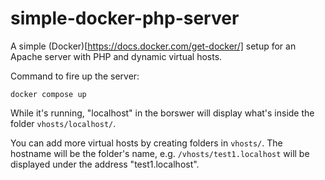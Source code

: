 # simple-docker-php-server
A simple (Docker)[https://docs.docker.com/get-docker/] setup for an Apache server with PHP and dynamic virtual hosts.

Command to fire up the server:
```
docker compose up
```

While it's running, "localhost" in the borswer will display what's inside the folder `vhosts/localhost/`.

You can add more virtual hosts by creating folders in `vhosts/`. The hostname will be the folder's name, e.g. `/vhosts/test1.localhost` will be displayed under the address "test1.localhost".
